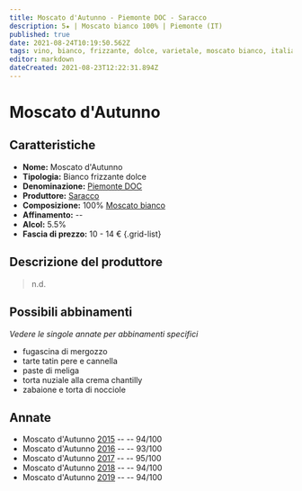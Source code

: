 ```yaml
---
title: Moscato d'Autunno - Piemonte DOC - Saracco
description: 5★ | Moscato bianco 100% | Piemonte (IT)
published: true
date: 2021-08-24T10:19:50.562Z
tags: vino, bianco, frizzante, dolce, varietale, moscato bianco, italia, piemonte, fugascina di mergozzo, tarte tatin pere e cannella, paste di meliga, torta nuziale alla crema chantilly, zabaione e torta di nocciole, 10 - 14 €, 5 stelle
editor: markdown
dateCreated: 2021-08-23T12:22:31.894Z
---
```


 # Moscato d'Autunno

## Caratteristiche
- **Nome:** Moscato d'Autunno
- **Tipologia:** Bianco frizzante dolce
- **Denominazione:** [Piemonte DOC](/denominazioni/Italia/Piemonte/DOCG/Piemonte)
- **Produttore:** [Saracco](/produttori/Italia/Piemonte/Saracco)
- **Composizione:** 100% [Moscato bianco](/vitigni/bacca-bianca/moscato-bianco)
- **Affinamento:** --
- **Alcol:** 5.5%
- **Fascia di prezzo:** 10 - 14 €
{.grid-list}

## Descrizione del produttore

> n.d.

## Possibili abbinamenti
*Vedere le singole annate per abbinamenti specifici*

- fugascina di mergozzo
- tarte tatin pere e cannella
- paste di meliga
- torta nuziale alla crema chantilly
- zabaione e torta di nocciole


## Annate

- Moscato d'Autunno [2015](vini/Italia/Piemonte/Saracco/Moscato-d-Autunno/2015) -- <span class="star-3"></span>  -- 94/100
- Moscato d'Autunno [2016](vini/Italia/Piemonte/Saracco/Moscato-d-Autunno/2016) -- <span class="star-4"></span>  -- 93/100  
- Moscato d'Autunno [2017](vini/Italia/Piemonte/Saracco/Moscato-d-Autunno/2017) -- <span class="star-5"></span>  -- 95/100
- Moscato d'Autunno [2018](vini/Italia/Piemonte/Saracco/Moscato-d-Autunno/2018) -- <span class="star-5"></span>  -- 94/100
- Moscato d'Autunno [2019](vini/Italia/Piemonte/Saracco/Moscato-d-Autunno/2019) -- <span class="star-4"></span>  -- 94/100